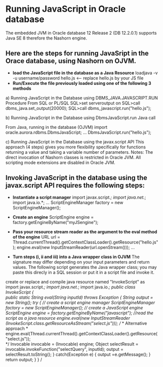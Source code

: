 # Running JavaScript in Oracle database

The embedded JVM in Oracle database 12 Release 2 (DB 12.2.0.1) supports Java SE 8 therefore the Nashorn engine.

## Here are the steps for running JavaSript in the Orace database, using Nashorn on OJVM.

* **load the JavaScript file in the database as a Java Resource**
loadjava -v -u username/password hello.js  <-- replace hello.js by your JS file 
* **Run/Execute the file previously loaded using one of the following 3 methods**

a) Running JavaScript in the Database using DBMS_JAVA.JAVASCRIPT.RUN Procedure
From SQL or PL/SQL
SQL>set serveroutput on
SQL>call dbms_java.set_output(20000);
SQL>call dbms_javascript.run("hello.js");

b) Running JavaScript in the Database using DbmsJavaScript.run Java call

From Java, running in the database (OJVM)
import oracle.aurora.rdbms.DbmsJavaScript; 
…
DbmsJavaScript.run("hello.js");

c) Running JavaScript in the Database using the javax.script API
This approach (4 steps) gives you more flexibility specifically for functions returning a value and
 taking a variable number of parameters. 
Notes: The direct invocation of Nashorn classes is restricted in Oracle JVM. All scripting mode extensions are disabled in Oracle JVM.

## Invoking JavaScript in the database using the javax.script API requires the following steps:
* **Instantiate a script manager**
import javax.script.*;
import java.net.*;
import java.io.*;
  ...
ScriptEngineManager factory = new ScriptEngineManager();

* **Create an engine**
ScriptEngine engine = factory.getEngineByName("myJSengine");

* **Pass your resource stream reader as the argument to the eval method of the engine**
URL url = 
  Thread.currentThread().getContextClassLoader().getResource("hello.js");
engine.eval(new InputStreamReader(url.openStream()));
...

* **Turn steps (i, ii and iii) into a Java wrapper class  in OJVM** 
The signature may differ depending on your input parameters and return values.
The following script generates the Java wrapper class; you may paste this direcly in a SQL session or  put it in a script file and invoke it. 

create or replace and compile java resource named "InvokeScript" as
import javax.script.*;
import java.net.*;
import java.io.*;
public class InvokeScript {    
     public static String eval(String inputId) throws Exception {
     String output = new String();
     try {
        // create a script engine manager
         ScriptEngineManager factory = new ScriptEngineManager();
        // create a JavaScript engine
        ScriptEngine engine = factory.getEngineByName("javascript");
        //read the script as a java resource
        engine.eval(new InputStreamReader
        (InvokeScript.class.getResourceAsStream("select.js")));
       /*
        * Alternative approach
        * engine.eval(Thread.currentThread().getContextClassLoader().getResource("select.js"));         
        */
        Invocable invocable = (Invocable) engine;
        Object selectResult = 
             invocable.invokeFunction("selectQuery", inputId);
        output = selectResult.toString();
      } catch(Exception e) {
          output =e.getMessage();
     }
   return output;
  }
 }
 /